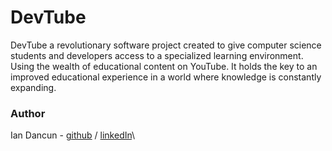 # DevTube

DevTube a revolutionary software project created to give computer science students and developers access to a specialized learning environment. Using the wealth of educational content on YouTube.
It holds the key to an improved educational experience in a world where knowledge is constantly expanding.



### Author
Ian Dancun - [github](https://github.com/dancoon/) / [linkedIn](https://www.linkedin.com/in/dancoon/)\
